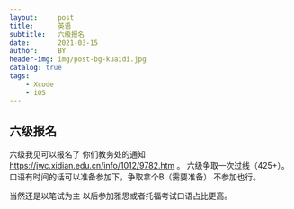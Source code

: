 ```yaml
---
layout:     post
title:      英语
subtitle:   六级报名
date:       2021-03-15
author:     BY
header-img: img/post-bg-kuaidi.jpg
catalog: true
tags:
    - Xcode
    - iOS
---
```


## 六级报名
六级我见可以报名了  你们教务处的通知 https://jwc.xidian.edu.cn/info/1012/9782.htm   。
六级争取一次过线（425+）。
口语有时间的话可以准备参加下，争取拿个B（需要准备） 不参加也行。

当然还是以笔试为主  以后参加雅思或者托福考试口语占比更高。
